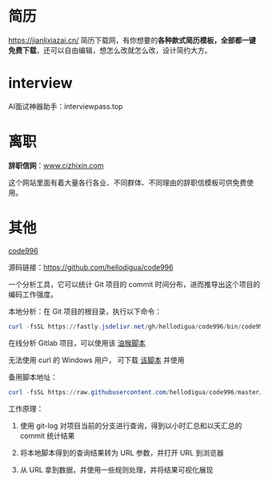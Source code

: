 

# 简历

https://jianlixiazai.cn/ 简历下载网，有你想要的**各种款式简历模板，全部都一键免费下载**，还可以自由编辑，想怎么改就怎么改，设计简约大方。

# interview

AI面试神器助手：interviewpass.top



# 离职

**辞职信网**：www.cizhixin.com

这个网站里面有着大量各行各业、不同群体、不同理由的辞职信模板可供免费使用。



# 其他

[code996](https://hellodigua.github.io/code996/#/)

源码链接：https://github.com/hellodigua/code996

一个分析工具，它可以统计 Git 项目的 commit 时间分布，进而推导出这个项目的编码工作强度。

本地分析：在 Git 项目的根目录，执行以下命令：

~~~powershell
curl -fsSL https://fastly.jsdelivr.net/gh/hellodigua/code996/bin/code996.sh | bash
~~~

在线分析 Gitlab 项目，可以使用该 [油猴脚本](https://greasyfork.org/en/scripts/452007-gitlab-996-index-statistic)

无法使用 curl 的 Windows 用户， 可下载 [该脚本](https://fastly.jsdelivr.net/gh/hellodigua/code996/bin/code996.sh) 并使用

备用脚本地址：

```powershell
curl -fsSL https://raw.githubusercontent.com/hellodigua/code996/master/bin/code996.sh | bash
```

工作原理：

1. 使用 git-log 对项目当前的分支进行查询，得到以小时汇总和以天汇总的 commit 统计结果

2. 将本地脚本得到的查询结果转为 URL 参数，并打开 URL 到浏览器

3. 从 URL 拿到数据，并使用一些规则处理，并将结果可视化展现

